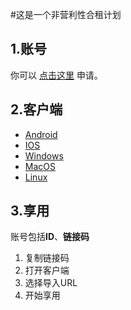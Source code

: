 #这是一个非营利性合租计划


## 1.账号

你可以 [点击这里](http://t.cn/EaVpByR) 申请。


## 2.客户端

* [Android](http://t.cn/EaVpByR)
* [IOS](http://t.cn/EaVpByR)
* [Windows](http://t.cn/EaVpByR)
* [MacOS](http://t.cn/EaVpByR)
* [Linux](http://t.cn/EaVpByR)


## 3.享用

账号包括**ID**、**链接码**

1. 复制链接码
2. 打开客户端
3. 选择导入URL
4. 开始享用
